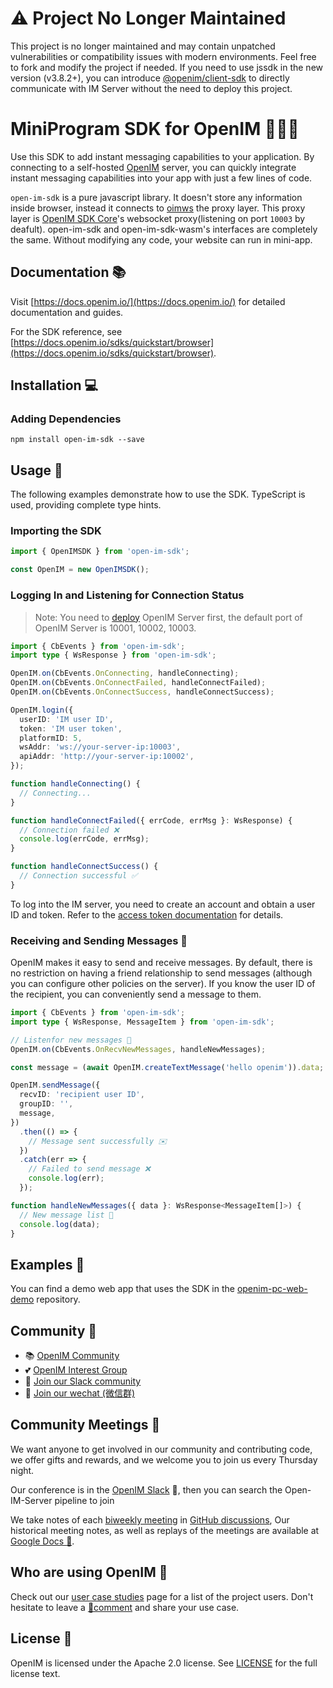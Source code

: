 # ⚠️ Project No Longer Maintained
This project is no longer maintained and may contain unpatched vulnerabilities or compatibility issues with modern environments. Feel free to fork and modify the project if needed.
If you need to use jssdk in the new version (v3.8.2+), you can introduce [@openim/client-sdk](https://www.npmjs.com/package/@openim/client-sdk) to directly communicate with IM Server without the need to deploy this project.

# MiniProgram SDK for OpenIM 👨‍💻💬

Use this SDK to add instant messaging capabilities to your application. By connecting to a self-hosted [OpenIM](https://www.openim.io/) server, you can quickly integrate instant messaging capabilities into your app with just a few lines of code.

`open-im-sdk` is a pure javascript library. It doesn't store any information inside browser, instead it connects to [oimws](https://github.com/openim-sigs/oimws) the proxy layer. This proxy layer is [OpenIM SDK Core](https://github.com/openimsdk/openim-sdk-core.git)'s websocket proxy(listening on port `10003` by deafult). open-im-sdk and open-im-sdk-wasm's interfaces are completely the same. Without modifying any code, your website can run in mini-app.

## Documentation 📚

Visit [https://docs.openim.io/](https://docs.openim.io/) for detailed documentation and guides.

For the SDK reference, see [https://docs.openim.io/sdks/quickstart/browser](https://docs.openim.io/sdks/quickstart/browser).

## Installation 💻

### Adding Dependencies

```shell
npm install open-im-sdk --save
```

## Usage 🚀

The following examples demonstrate how to use the SDK. TypeScript is used, providing complete type hints.

### Importing the SDK

```typescript
import { OpenIMSDK } from 'open-im-sdk';

const OpenIM = new OpenIMSDK();
```

### Logging In and Listening for Connection Status

> Note: You need to [deploy](https://github.com/openimsdk/open-im-server#rocket-quick-start) OpenIM Server first, the default port of OpenIM Server is 10001, 10002, 10003.

```typescript
import { CbEvents } from 'open-im-sdk';
import type { WsResponse } from 'open-im-sdk';

OpenIM.on(CbEvents.OnConnecting, handleConnecting);
OpenIM.on(CbEvents.OnConnectFailed, handleConnectFailed);
OpenIM.on(CbEvents.OnConnectSuccess, handleConnectSuccess);

OpenIM.login({
  userID: 'IM user ID',
  token: 'IM user token',
  platformID: 5,
  wsAddr: 'ws://your-server-ip:10003',
  apiAddr: 'http://your-server-ip:10002',
});

function handleConnecting() {
  // Connecting...
}

function handleConnectFailed({ errCode, errMsg }: WsResponse) {
  // Connection failed ❌
  console.log(errCode, errMsg);
}

function handleConnectSuccess() {
  // Connection successful ✅
}
```

To log into the IM server, you need to create an account and obtain a user ID and token. Refer to the [access token documentation](https://docs.openim.io/restapi/userManagement/userRegister) for details.

### Receiving and Sending Messages 💬

OpenIM makes it easy to send and receive messages. By default, there is no restriction on having a friend relationship to send messages (although you can configure other policies on the server). If you know the user ID of the recipient, you can conveniently send a message to them.

```typescript
import { CbEvents } from 'open-im-sdk';
import type { WsResponse, MessageItem } from 'open-im-sdk';

// Listenfor new messages 📩
OpenIM.on(CbEvents.OnRecvNewMessages, handleNewMessages);

const message = (await OpenIM.createTextMessage('hello openim')).data;

OpenIM.sendMessage({
  recvID: 'recipient user ID',
  groupID: '',
  message,
})
  .then(() => {
    // Message sent successfully ✉️
  })
  .catch(err => {
    // Failed to send message ❌
    console.log(err);
  });

function handleNewMessages({ data }: WsResponse<MessageItem[]>) {
  // New message list 📨
  console.log(data);
}
```

## Examples 🌟

You can find a demo web app that uses the SDK in the [openim-pc-web-demo](https://github.com/openimsdk/open-im-pc-web-demo) repository.

## Community :busts_in_silhouette:

- 📚 [OpenIM Community](https://github.com/OpenIMSDK/community)
- 💕 [OpenIM Interest Group](https://github.com/Openim-sigs)
- 🚀 [Join our Slack community](https://join.slack.com/t/openimsdk/shared_invite/zt-2ijy1ys1f-O0aEDCr7ExRZ7mwsHAVg9A)
- :eyes: [Join our wechat (微信群)](https://openim-1253691595.cos.ap-nanjing.myqcloud.com/WechatIMG20.jpeg)

## Community Meetings :calendar:

We want anyone to get involved in our community and contributing code, we offer gifts and rewards, and we welcome you to join us every Thursday night.

Our conference is in the [OpenIM Slack](https://join.slack.com/t/openimsdk/shared_invite/zt-2ijy1ys1f-O0aEDCr7ExRZ7mwsHAVg9A) 🎯, then you can search the Open-IM-Server pipeline to join

We take notes of each [biweekly meeting](https://github.com/orgs/OpenIMSDK/discussions/categories/meeting) in [GitHub discussions](https://github.com/openimsdk/open-im-server/discussions/categories/meeting), Our historical meeting notes, as well as replays of the meetings are available at [Google Docs :bookmark_tabs:](https://docs.google.com/document/d/1nx8MDpuG74NASx081JcCpxPgDITNTpIIos0DS6Vr9GU/edit?usp=sharing).

## Who are using OpenIM :eyes:

Check out our [user case studies](https://github.com/OpenIMSDK/community/blob/main/ADOPTERS.md) page for a list of the project users. Don't hesitate to leave a [📝comment](https://github.com/openimsdk/open-im-server/issues/379) and share your use case.

## License :page_facing_up:

OpenIM is licensed under the Apache 2.0 license. See [LICENSE](https://github.com/openimsdk/open-im-server/tree/main/LICENSE) for the full license text.
